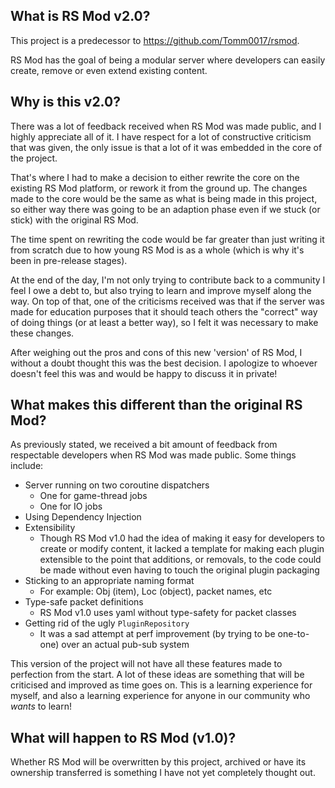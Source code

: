 ## What is RS Mod v2.0?
This project is a predecessor to https://github.com/Tomm0017/rsmod.

RS Mod has the goal of being a modular server where developers can easily
create, remove or even extend existing content.

## Why is this v2.0?
There was a lot of feedback received when RS Mod was made public, and I highly 
appreciate all of it. I have respect for a lot of constructive criticism that
was given, the only issue is that a lot of it was embedded in the core of the 
project. 

That's where I had to make a decision to either rewrite the core on the existing
RS Mod platform, or rework it from the ground up. The changes made to the core 
would be the same as what is being made in this project, so either way there 
was going to be an adaption phase even if we stuck (or stick) with the original
RS Mod.

The time spent on rewriting the code would be far greater than just writing it
from scratch due to how young RS Mod is as a whole (which is why it's been in
pre-release stages).

At the end of the day, I'm not only trying to contribute back to a community I 
feel I owe a debt to, but also trying to learn and improve myself along the way.
On top of that, one of the criticisms received was that if the server was made
for education purposes that it should teach others the "correct" way of doing 
things (or at least a better way), so I felt it was necessary to make these 
changes.

After weighing out the pros and cons of this new 'version' of RS Mod, I without
a doubt thought this was the best decision. I apologize to whoever doesn't feel 
this was and would be happy to discuss it in private!

## What makes this different than the original RS Mod?
As previously stated, we received a bit amount of feedback from respectable 
developers when RS Mod was made public. Some things include:
- Server running on two coroutine dispatchers
    - One for game-thread jobs
    - One for IO jobs
- Using Dependency Injection
- Extensibility
    - Though RS Mod v1.0 had the idea of making it easy for developers to 
    create or modify content, it lacked a template for making each plugin
    extensible to the point that additions, or removals, to the code could
    be made without even having to touch the original plugin packaging
- Sticking to an appropriate naming format
    - For example: Obj (item), Loc (object), packet names, etc
- Type-safe packet definitions
    - RS Mod v1.0 uses yaml without type-safety for packet classes
- Getting rid of the ugly `PluginRepository` 
    - It was a sad attempt at perf improvement (by trying to be one-to-one)
    over an actual pub-sub system

This version of the project will not have all these features made to perfection 
from the start. A lot of these ideas are something that will be criticised and
improved as time goes on. This is a learning experience for myself, and also
a learning experience for anyone in our community who *wants* to learn! 

## What will happen to RS Mod (v1.0)?
Whether RS Mod will be overwritten by this project, archived or have its ownership 
transferred is something I have not yet completely thought out.